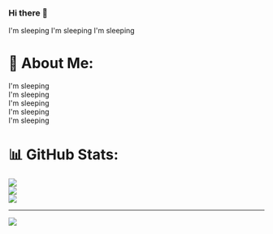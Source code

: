 ### Hi there 👋
I'm sleeping
I'm sleeping
I'm sleeping
# 💫 About Me:
I'm sleeping<br>I'm sleeping<br>I'm sleeping<br>I'm sleeping<br>I'm sleeping

# 📊 GitHub Stats:
![](https://github-readme-stats.vercel.app/api?username=chattarin052545&theme=dark&hide_border=false&include_all_commits=false&count_private=false)<br/>
![](https://github-readme-streak-stats.herokuapp.com/?user=chattarin052545&theme=dark&hide_border=false)<br/>
![](https://github-readme-stats.vercel.app/api/top-langs/?username=chattarin052545&theme=dark&hide_border=false&include_all_commits=false&count_private=false&layout=compact)

---
[![](https://visitcount.itsvg.in/api?id=chattarin052545&icon=0&color=0)](https://visitcount.itsvg.in)

<!-- Proudly created with GPRM ( https://gprm.itsvg.in ) -->
<!--
**chattarin052545/chattarin052545** is a ✨ _special_ ✨ repository because its `README.md` (this file) appears on your GitHub profile.

Here are some ideas to get you started:

- 🔭 I’m currently working on ...
- 🌱 I’m currently learning ...
- 👯 I’m looking to collaborate on ...
- 🤔 I’m looking for help with ...
- 💬 Ask me about ...
- 📫 How to reach me: ...
- 😄 Pronouns: ...
- ⚡ Fun fact: ...
-->
